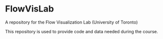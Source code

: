 # FlowVisLab
A repository for the Flow Visualization Lab (University of Toronto)

This repository is used to provide code and data needed during the course.
